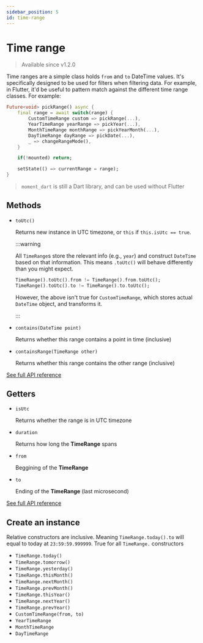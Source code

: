 ```yaml
---
sidebar_position: 5
id: time-range
---
```


# Time range

> Available since v1.2.0

Time ranges are a simple class holds `from` and `to` DateTime values. It's
specifically designed to be used for filters when filtering data. For example,
in Flutter, it'd be useful to pattern match against the different time range
classes. For example:

```dart
Future<void> pickRange() async {
    final range = await switch(range) {
        CustomTimeRange custom => pickRange(...),
        YearTimeRange yearRange => pickYear(...),
        MonthTimeRange monthRange => pickYearMonth(...),
        DayTimeRange dayRange => pickDate(...),
        _ => changeRangeMode(),
    }

    if(!mounted) return;

    setState(() => currentRange = range);
}
```

> `moment_dart` is still a Dart library, and can be used without Flutter

## Methods

* `toUtc()`

  Returns new instance in UTC timezone, or `this` if `this.isUtc == true`.

  :::warning

  All `TimeRange`s store the relevant info (e.g., `year`) and construct
  `DateTime` based on that information. This means `.toUtc()` will behave
  differently than you might expect.

  ```dart
  TimeRange().toUtc().from != TimeRange().from.toUtc();
  TimeRange().toUtc().to != TimeRange().to.toUtc();
  ```

  However, the above isn't true for `CustomTimeRange`, which stores actual
  `DateTime` object, and transforms it.

  :::

* `contains(DateTime point)`

  Returns whether this range contains a point in time (inclusive)

* `containsRange(TimeRange other)`

  Returns whether this range contains the other range (inclusive)

[See full API reference](https://pub.dev/documentation/moment_dart/1.2.0/moment_dart/TimeRange-class.html)

## Getters

* `isUtc`

  Returns whether the range is in UTC timezone

* `duration`

  Returns how long the **TimeRange** spans

* `from`

  Beggining of the **TimeRange**

* `to`

  Ending of the **TimeRange** (last microsecond)

[See full API reference](https://pub.dev/documentation/moment_dart/1.2.0/moment_dart/TimeRange-class.html)

## Create an instance

Relative constructors are inclusive. Meaning `TimeRange.today().to` will equal to
today at `23:59:59.999999`. True for all `TimeRange.` constructors

* `TimeRange.today()`
* `TimeRange.tomorrow()`
* `TimeRange.yesterday()`
* `TimeRange.thisMonth()`
* `TimeRange.nextMonth()`
* `TimeRange.prevMonth()`
* `TimeRange.thisYear()`
* `TimeRange.nextYear()`
* `TimeRange.prevYear()`
* `CustomTimeRange(from, to)`
* `YearTimeRange`
* `MonthTimeRange`
* `DayTimeRange`

